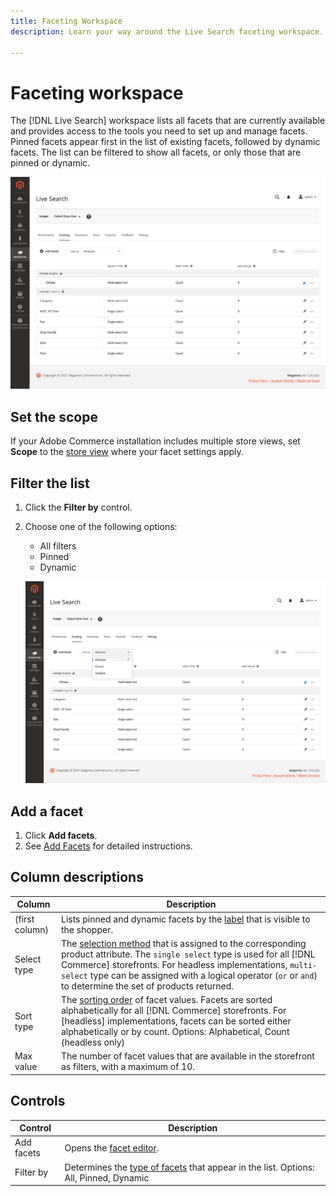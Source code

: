 ```yaml
---
title: Faceting Workspace
description: Learn your way around the Live Search faceting workspace.

---
```

# Faceting workspace

The [!DNL Live Search] workspace lists all facets that are currently available and provides access to the tools you need to set up and manage facets. Pinned facets appear first in the list of existing facets, followed by dynamic facets. The list can be filtered to show all facets, or only those that are pinned or dynamic.

![Faceting workspace](assets/faceting-workspace.png?lang=en)

## Set the scope

If your Adobe Commerce installation includes multiple store views, set **Scope** to the [store view](https://docs.magento.com/user-guide/configuration/scope.html) where your facet settings apply.

## Filter the list

1. Click the **Filter by** control.
1. Choose one of the following options:

   * All filters
   * Pinned
   * Dynamic

   ![Faceting workspace](assets/facets-filter-by.png?lang=en)

## Add a facet

1. Click **Add facets**. 
1. See [Add Facets](facets-add.html) for detailed instructions.

## Column descriptions

| Column | Description |
|--- |--- |
| (first column) | Lists pinned and dynamic facets by the [label](facets-type.html) that is visible to the shopper. |
| Select type | The [selection method](facets-type.html) that is assigned to the corresponding product attribute. The `single select` type is used for all [!DNL Commerce] storefronts. For headless implementations, `multi-select` type can be assigned with a logical operator (`or` or `and`) to determine the set of products returned. |
| Sort type | The [sorting order](facets-type.html) of facet values. Facets are sorted alphabetically for all [!DNL Commerce] storefronts. For [headless] implementations, facets can be sorted either alphabetically or by count. Options: Alphabetical, Count (headless only) |
| Max value | The number of facet values that are available in the storefront as filters, with a maximum of 10. |

## Controls

| Control | Description |
|--- |--- |
| Add facets| Opens the [facet editor](facets-add.html). |
| Filter by | Determines the [type of facets](facets-type.html) that appear in the list. Options: All, Pinned, Dynamic |
